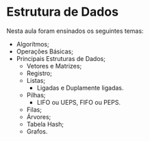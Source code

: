 # Estrutura de Dados

Nesta aula foram ensinados os seguintes temas:

- Algorítmos;
- Operações Básicas;
- Principais Estruturas de Dados;
  - Vetores e Matrizes;
  - Registro;
  - Listas;
    - Ligadas e Duplamente ligadas.
  - Pilhas;
    - LIFO ou UEPS, FIFO ou PEPS.
  - Filas;
  - Árvores;
  - Tabela Hash;
  - Grafos.
